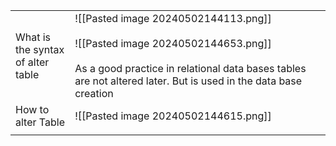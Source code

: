 
|                                      |                                                                                                                                                                                                          |
| ------------------------------------ | -------------------------------------------------------------------------------------------------------------------------------------------------------------------------------------------------------- |
| What is the syntax<br>of alter table | ![[Pasted image 20240502144113.png]]<br><br>![[Pasted image 20240502144653.png]]<br><br>As a good practice in relational data  bases tables are not altered later. But is used in the data base creation |
| How to alter Table                   | ![[Pasted image 20240502144615.png]]                                                                                                                                                                     |
|                                      |                                                                                                                                                                                                          |
